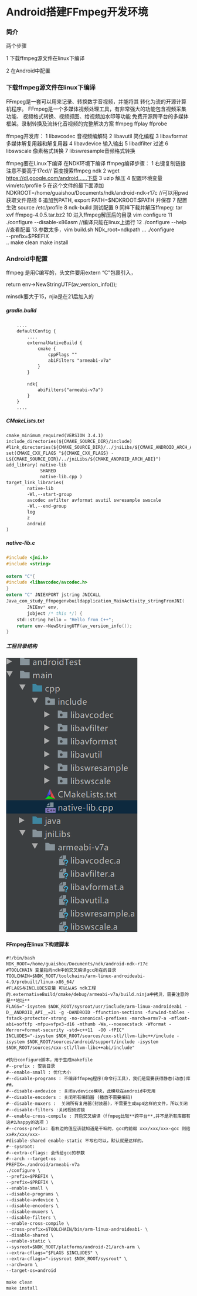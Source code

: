 # Android搭建FFmpeg开发环境

### 简介

两个步骤 

1 下载ffmpeg源文件在linux下编译

2 在Android中配置

### 下载ffmpeg源文件在linux下编译

FFmpeg是一套可以用来记录、转换数字音视频，并能将其
转化为流的开源计算机程序。
FFmpeg是一个多媒体视频处理工具，有非常强大的功能包含视频采集功能、
视频格式转换、视频抓图、给视频加水印等功能
免费开源跨平台的多媒体框架。录制转换及流转化音视频的完整解决方案
ffmpeg
ffplay
ffprobe

ffmpeg开发库：
1 libavcodec 音视频编解码
2 libavutil 简化编程
3 libavformat 多媒体解复用器和解复用器
4 libavdevice 输入输出
5 libadfilter 过滤
6 libswscale 像素格式转换
7 libswresample音频格式转换

ffmpeg要在Linux下编译
在NDK环境下编译
ffmpeg编译步骤：
1 右键复制链接 注意不要高于17cd// 百度搜索ffmpeg ndk
2 wget https://dl.google.com/android......下载
3 uzip 解压
4 配置环境变量 vim/etc/profile
5 在这个文件的最下面添加NDKROOT=/home/guaishou/Documents/ndk/android-ndk-r17c //可以用pwd获取文件路径
6 追加到PATH, export PATH=\$NDKROOT:\$PATH 并保存
7 配置生效 source /etc/profile
8 ndk-build 测试配置
9 同样下载并解压ffmpeg: tar xvf ffmpeg-4.0.5.tar.bz2
10 进入ffmpeg解压后的目录 vim configure
11 ./configure --disable-x86asm //编译只能在linux上运行
12 ./configure --help //查看配置
13.参数太多，vim build.sh
NDk_root=ndkpath
...
./configure \
--prefix=$PREFIX \
..
make clean
make install



### Android中配置

ffmpeg 是用C编写的，头文件要用extern “C”包裹引入，

return env->NewStringUTF(av_version_info());

minsdk要大于15，njia是在21后加入的

##### gradle.build

```shell
    ....
    defaultConfig {
		....
        externalNativeBuild {
            cmake {
                cppFlags ""
                abiFilters "armeabi-v7a"
            }
        }

        ndk{
            abiFilters("armeabi-v7a")
        }
    }
    ....
```



##### CMakeLists.txt

```shell
cmake_minimum_required(VERSION 3.4.1)
include_directories(${CMAKE_SOURCE_DIR}/include)
#link_directories(${CMAKE_SOURCE_DIR}/../jniLibs/${CMAKE_ANDROID_ARCH_ABI})
set(CMAKE_CXX_FLAGS "${CMAKE_CXX_FLAGS} -L${CMAKE_SOURCE_DIR}/../jniLibs/${CMAKE_ANDROID_ARCH_ABI}")
add_library( native-lib
             SHARED
             native-lib.cpp )
target_link_libraries(
        native-lib
        -Wl,--start-group
        avcodec avfilter avformat avutil swresample swscale
        -Wl,--end-group
        log
        z
        android
)
```

##### native-lib.c

```c
#include <jni.h>
#include <string>

extern "C"{
#include <libavcodec/avcodec.h>
}
extern "C" JNIEXPORT jstring JNICALL
Java_com_study_ffmpegenvbuildapplication_MainActivity_stringFromJNI(
        JNIEnv* env,
        jobject /* this */) {
    std::string hello = "Hello from C++";
    return env->NewStringUTF(av_version_info());
}
```

##### 工程目录结构

![工程目录截图](.\image\ffmpeg工程目录结构.PNG)



#### FFmpeg在linux下构建脚本

```shell
#!/bin/bash
NDK_ROOT=/home/guaishou/Documents/ndk/android-ndk-r17c
#TOOLCHAIN 变量指向ndk中的交叉编译gcc所在的目录
TOOLCHAIN=$NDK_ROOT/toolchains/arm-linux-androideabi-4.9/prebuilt/linux-x86_64/
#FLAGS与INCLUDES变量 可以从AS ndk工程的.externativeBuild/cmake/debug/armeabi-v7a/build.ninja中拷贝，需要注意的是**地址**
FLAGS="-isystem $NDK_ROOT/sysroot/usr/include/arm-linux-androideabi -D__ANDROID_API__=21 -g -DANDROID -ffunction-sections -funwind-tables -fstack-protector-strong -no-canonical-prefixes -march=armv7-a -mfloat-abi=softfp -mfpu=vfpv3-d16 -mthumb -Wa,--noexecstack -Wformat -Werror=format-security -std=c++11  -O0 -fPIC"
INCLUDES="-isystem $NDK_ROOT/sources/cxx-stl/llvm-libc++/include -isystem $NDK_ROOT/sources/android/support/include -isystem $NDK_ROOT/sources/cxx-stl/llvm-libc++abi/include"

#执行configure脚本，用于生成makefile
#--prefix : 安装目录
#--enable-small : 优化大小
#--disable-programs : 不编译ffmpeg程序(命令行工具)，我们是需要获得静态(动态)库##。
#--disable-avdevice : 关闭avdevice模块，此模块在android中无用
#--disable-encoders : 关闭所有编码器 (播放不需要编码)
#--disable-muxers :  关闭所有复用器(封装器)，不需要生成mp4这样的文件，所以关闭
#--disable-filters :关闭视频滤镜
#--enable-cross-compile : 开启交叉编译（ffmpeg比较**跨平台**,并不是所有库都有这#么happy的选项 ）
#--cross-prefix: 看右边的值应该就知道是干嘛的，gcc的前缀 xxx/xxx/xxx-gcc 则给xx#x/xxx/xxx-
#disable-shared enable-static 不写也可以，默认就是这样的。
#--sysroot: 
#--extra-cflags: 会传给gcc的参数
#--arch --target-os :
PREFIX=./android/armeabi-v7a
./configure \
--prefix=$PREFIX \
--prefix=$PREFIX \
--enable-small \
--disable-programs \
--disable-avdevice \
--disable-encoders \
--disable-muxers \
--disable-filters \
--enable-cross-compile \
--cross-prefix=$TOOLCHAIN/bin/arm-linux-androideabi- \
--disable-shared \
--enable-static \
--sysroot=$NDK_ROOT/platforms/android-21/arch-arm \
--extra-cflags="$FLAGS $INCLUDES" \
--extra-cflags="-isysroot $NDK_ROOT/sysroot" \
--arch=arm \
--target-os=android 

make clean
make install
```



